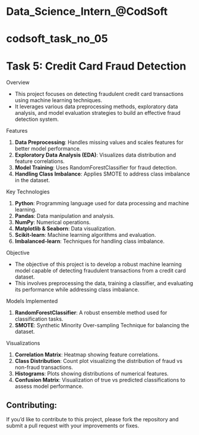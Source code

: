 # Data_Science_Intern_@CodSoft
# codsoft_task_no_05

# Task 5: Credit Card Fraud Detection

Overview
- This project focuses on detecting fraudulent credit card transactions using machine learning techniques.
- It leverages various data preprocessing methods, exploratory data analysis, and model evaluation strategies to build an effective fraud detection system.

Features
1. **Data Preprocessing**: Handles missing values and scales features for better model performance.
2. **Exploratory Data Analysis (EDA)**: Visualizes data distribution and feature correlations.
3. **Model Training**: Uses RandomForestClassifier for fraud detection.
4. **Handling Class Imbalance**: Applies SMOTE to address class imbalance in the dataset.

Key Technologies
1. **Python**: Programming language used for data processing and machine learning.
2. **Pandas**: Data manipulation and analysis.
3. **NumPy**: Numerical operations.
4. **Matplotlib & Seaborn**: Data visualization.
5. **Scikit-learn**: Machine learning algorithms and evaluation.
6. **Imbalanced-learn**: Techniques for handling class imbalance.

Objective
- The objective of this project is to develop a robust machine learning model capable of detecting fraudulent transactions from a credit card dataset.
- This involves preprocessing the data, training a classifier, and evaluating its performance while addressing class imbalance.

Models Implemented
1. **RandomForestClassifier**: A robust ensemble method used for classification tasks.
2. **SMOTE**: Synthetic Minority Over-sampling Technique for balancing the dataset.

Visualizations
1. **Correlation Matrix**: Heatmap showing feature correlations.
2. **Class Distribution**: Count plot visualizing the distribution of fraud vs non-fraud transactions.
3. **Histograms**: Plots showing distributions of numerical features.
4. **Confusion Matrix**: Visualization of true vs predicted classifications to assess model performance.


## Contributing:
If you’d like to contribute to this project, please fork the repository and submit a pull request with your improvements or fixes.
